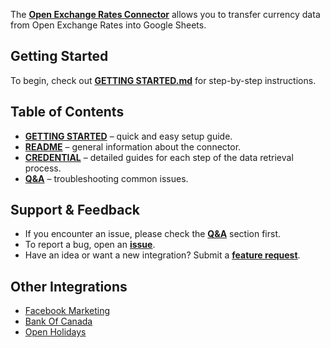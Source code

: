 The [**Open Exchange Rates Connector**](https://github.com/OWOX/js-data-connectors/tree/main/src/Integrations/FacebookMarketing) allows you to transfer currency data from Open Exchange Rates into Google Sheets. 

## Getting Started

To begin, check out [**GETTING STARTED.md**](https://github.com/OWOX/js-data-connectors/blob/main/src/Integrations/OpenExchangeRates/GETTING_STARTED.md) for step-by-step instructions.

## Table of Contents

- [**GETTING STARTED**](https://github.com/OWOX/js-data-connectors/blob/main/src/Integrations/OpenExchangeRates/GETTING_STARTED.md) – quick and easy setup guide.
- [**README**](https://github.com/OWOX/js-data-connectors/blob/main/src/Integrations/OpenExchangeRates/README.md) – general information about the connector.
- [**CREDENTIAL**](https://github.com/OWOX/js-data-connectors/blob/main/src/Integrations/OpenExchangeRates/CREDENTIALS.md) – detailed guides for each step of the data retrieval process.
- [**Q&A**](https://github.com/OWOX/js-data-connectors/discussions/categories/q-a) – troubleshooting common issues.

## Support & Feedback

- If you encounter an issue, please check the [**Q&A**](https://github.com/OWOX/js-data-connectors/discussions/categories/q-a) section first.
- To report a bug, open an [**issue**](#).
- Have an idea or want a new integration? Submit a [**feature request**](#).

## Other Integrations

- [Facebook Marketing](https://github.com/OWOX/js-data-connectors/tree/main/src/Integrations/FacebookMarketing)
- [Bank Of Canada](https://github.com/OWOX/js-data-connectors/tree/main/src/Integrations/BankOfCanada)
- [Open Holidays](https://github.com/OWOX/js-data-connectors/tree/main/src/Integrations/OpenHolidays)